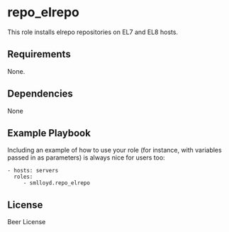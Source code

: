 repo_elrepo
===========

This role installs elrepo repositories on EL7 and EL8 hosts.

Requirements
------------

None.

Dependencies
------------

None

Example Playbook
----------------

Including an example of how to use your role (for instance, with variables passed in as parameters) is always nice for users too:

    - hosts: servers
      roles:
         - smlloyd.repo_elrepo

License
-------

Beer License
